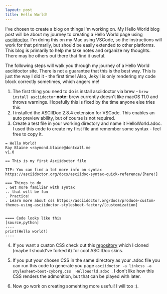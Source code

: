 ```yaml
---
layout: post
title: Hello World!
---
```


I've chosen to create a blog on things I'm working on. My Hello World blog post will be about my journey to creating a Hello World page using [asciidoctor](https://github.com/asciidoctor/asciidoctor). I'm doing this on my Mac using VSCode, so the instructions will work for that primarily, but should be easily extended to other platforms. This blog is primarily to help me take notes and organize my thoughts. There may be others out there that find it useful. 

The following steps will walk you through my journey of a Hello World asciidoctor site. There is not a guarantee that this is the best way. This is just the way I did it - the first time! Also, Jekyll is only rendering my code block correctly sometimes, which angers me!
1. The first thing you need to do is install asciidoctor via brew -  `brew install asciidoctor` **note:** brew currently doesn't like macOS 11.0 and throws warnings. Hopefully this is fixed by the time anyone else tries this. 
2. I installed the ASCIIDoc 2.8.4 extension for VSCode. This enables an auto preview ability, but of course is not required. 
3. Create a test file in your working directory and name it HelloWorld.adoc. I used this code to create my first file and remember some syntax - feel free to copy it. 
   
~~~
= Hello World!
Ray Blaine <raymond.blaine@dontcall.me 
v1.0

== This is my first Asciidoctor file

TIP: You can find a lot more info on syntax https://asciidoctor.org/docs/asciidoc-syntax-quick-reference/[here!]

=== Things to do
. Get more familiar with syntax
.. that will be fun
. Practice!
. Learn more about css https://asciidoctor.org/docs/produce-custom-themes-using-asciidoctor-stylesheet-factory/[customization]


==== Code looks like this 
[source,python]
----
print(Hello world!)
----
~~~

4. If you want a custon CSS check out this [repository]((https://github.com/darshandsoni/asciidoctor-skins.git)) which I cloned (maybe I should've forked it) for cool ASCIIDoc skins.
   
5. If you put your chosen CSS in the same directory as your .adoc file you can run this code to generate you page `asciidoctor -a linkcss -a stylesheet=boot-cyborg.css  HelloWorld.adoc `. I don't like how this CSS renders the admonition, but that can be played with later. 
6. Now go work on creating somehting more useful! I will too :).

